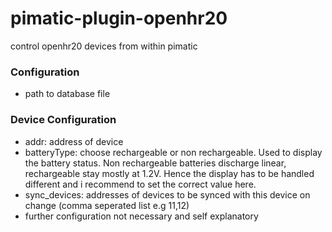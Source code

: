 pimatic-plugin-openhr20
=======================

control openhr20 devices from within pimatic

### Configuration
* path to database file

### Device Configuration
* addr: address of device
* batteryType: choose rechargeable or non rechargeable. Used to display the battery status. Non rechargeable batteries discharge linear, rechargeable stay mostly at 1.2V. Hence the display has to be handled different and i recommend to set the correct value here. 
* sync_devices: addresses of devices to be synced with this device on change (comma seperated list e.g 11,12)
* further configuration not necessary and self explanatory
